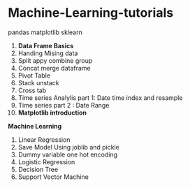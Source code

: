 # Machine-Learning-tutorials
pandas matplotlib sklearn
<ol>
<li><b>Data Frame Basics </b></li>
<li>Handing Mising data</li>
<li>Split appy combine group</li>
<li>Concat merge dataframe</li>
<li>Pivot Table</li>
<li>Stack unstack</li>
<li>Cross tab</li>
<li>Time series Analylis part 1: Date time index and resample</li>
<li>Time series part 2 : Date Range</li>
<li><b>Matplotlib introduction</b></li>
</ol>


<b>Machine Learning</b>
<ol>
<li>Linear Regression</li>
<li>Save Model Using joblib and pickle</li>
<li>Dummy variable one hot encoding</li>
<li>Logistic Regression</li>
<li>Decision Tree</li>
<li>Support Vector Machine</li>
</ol>
